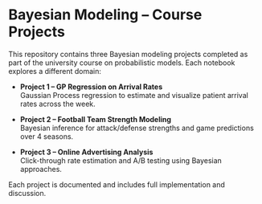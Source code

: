 # Bayesian Modeling – Course Projects

This repository contains three Bayesian modeling projects completed as part of the university course on probabilistic models. Each notebook explores a different domain:

- **Project 1 – GP Regression on Arrival Rates**  
  Gaussian Process regression to estimate and visualize patient arrival rates across the week.

- **Project 2 – Football Team Strength Modeling**  
  Bayesian inference for attack/defense strengths and game predictions over 4 seasons.

- **Project 3 – Online Advertising Analysis**  
  Click-through rate estimation and A/B testing using Bayesian approaches.

Each project is documented and includes full implementation and discussion.
